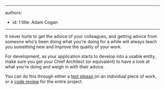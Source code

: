 

---
authors:
  - id: 1
    title: Adam Cogan
---




<span class='intro'>  <p>​It never hurts to get the advice of your colleagues, and getting advice from someone
                    who's been doing what you're doing for a while will always teach you something new
                    and improve the quality of your work. <br></p> </span>

<p>
                    For development, as your application starts to develop into a usable entity, make
                    sure you get your Chief Architect (or equivalent) to have a look at what you're
                    doing and w​eigh in with their advice.
                </p><p>You can do this through either a <a href="/Management/RulesToSuccessfulProjects/Pages/InternalTestPlease.aspx">test please </a>on an individual piece of work, or a <a href="/SoftwareDevelopment/RulestobetterArchitectureandCodeReview/Pages/Default.aspx">code review</a> for the entire project.</p>


